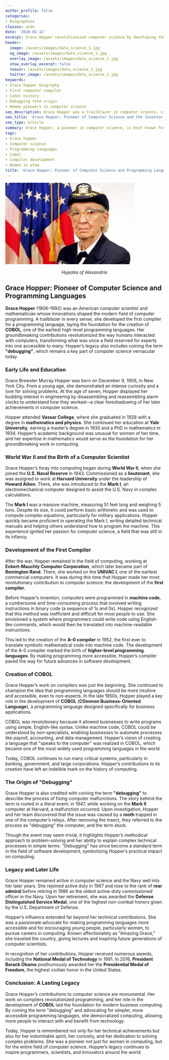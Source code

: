 ```yaml
---
author_profile: false
categories:
- Biographies
classes: wide
date: '2020-01-12'
excerpt: Grace Hopper revolutionized computer science by developing the first compiler and contributing to COBOL. Discover her groundbreaking work and her legacy in the field of programming.
header:
  image: /assets/images/data_science_1.jpg
  og_image: /assets/images/data_science_1.jpg
  overlay_image: /assets/images/data_science_1.jpg
  show_overlay_excerpt: false
  teaser: /assets/images/data_science_1.jpg
  twitter_image: /assets/images/data_science_1.jpg
keywords:
- Grace hopper biography
- First computer compiler
- Cobol history
- Debugging term origin
- Women pioneers in computer science
seo_description: Grace Hopper was a trailblazer in computer science, credited with developing the first compiler and playing a key role in the creation of COBOL. Learn about her contributions to programming and the origin of 'debugging.'
seo_title: 'Grace Hopper: Pioneer of Computer Science and the Inventor of COBOL'
seo_type: article
summary: Grace Hopper, a pioneer in computer science, is best known for developing the first compiler for programming languages and playing a critical role in the creation of COBOL. Her work transformed how computers are programmed and coined the term 'debugging' for fixing computer issues.
tags:
- Grace hopper
- Computer science
- Programming languages
- Cobol
- Compiler development
- Women in stem
title: 'Grace Hopper: Pioneer of Computer Science and Programming Languages'
---
```


![Example Image](/assets/images/biographies/grace-hopper.jpg)
<p align="center"><i>Hypatia of Alexandria</i></p>

## Grace Hopper: Pioneer of Computer Science and Programming Languages

**Grace Hopper** (1906–1992) was an American computer scientist and mathematician whose innovations shaped the modern field of computer programming. A trailblazer in every sense, she developed the first compiler for a programming language, laying the foundation for the creation of **COBOL**, one of the earliest high-level programming languages. Her groundbreaking contributions revolutionized the way humans interacted with computers, transforming what was once a field reserved for experts into one accessible to many. Hopper’s legacy also includes coining the term **"debugging"**, which remains a key part of computer science vernacular today.

### Early Life and Education

Grace Brewster Murray Hopper was born on December 9, 1906, in New York City. From a young age, she demonstrated an intense curiosity and a love for solving problems. At the age of seven, Hopper displayed her budding interest in engineering by disassembling and reassembling alarm clocks to understand how they worked—a clear foreshadowing of her later achievements in computer science.

Hopper attended **Vassar College**, where she graduated in 1928 with a degree in **mathematics and physics**. She continued her education at **Yale University**, earning a master’s degree in 1930 and a PhD in mathematics in 1934. Hopper’s academic background was unusual for women of her time, and her expertise in mathematics would serve as the foundation for her groundbreaking work in computing.

### World War II and the Birth of a Computer Scientist

Grace Hopper’s foray into computing began during **World War II**, when she joined the **U.S. Naval Reserve** in 1943. Commissioned as a **lieutenant**, she was assigned to work at **Harvard University** under the leadership of **Howard Aiken**. There, she was introduced to the **Mark I**, an electromechanical computer designed to assist the U.S. Navy in complex calculations.

The **Mark I** was a massive machine, measuring 51 feet long and weighing 5 tons. Despite its size, it could perform basic arithmetic and was used to compute complex equations, particularly for military applications. Hopper quickly became proficient in operating the Mark I, writing detailed technical manuals and helping others understand how to program the machine. This experience ignited her passion for computer science, a field that was still in its infancy.

### Development of the First Compiler

After the war, Hopper remained in the field of computing, working at **Eckert-Mauchly Computer Corporation**, which later became part of **Remington Rand**. There, she worked on the **UNIVAC I**, one of the earliest commercial computers. It was during this time that Hopper made her most revolutionary contribution to computer science: the development of the **first compiler**.

Before Hopper’s invention, computers were programmed in **machine code**, a cumbersome and time-consuming process that involved writing instructions in binary code (a sequence of 1s and 0s). Hopper recognized that this method was inefficient and difficult for most people to use. She envisioned a system where programmers could write code using English-like commands, which would then be translated into machine-readable instructions.

This led to the creation of the **A-0 compiler** in 1952, the first ever to translate symbolic mathematical code into machine code. The development of the A-0 compiler marked the birth of **higher-level programming languages**. By making programming more accessible, Hopper’s compiler paved the way for future advances in software development.

### Creation of COBOL

Grace Hopper’s work on compilers was just the beginning. She continued to champion the idea that programming languages should be more intuitive and accessible, even to non-experts. In the late 1950s, Hopper played a key role in the development of **COBOL** (**COmmon Business-Oriented Language**), a programming language designed specifically for business applications.

COBOL was revolutionary because it allowed businesses to write programs using simple, English-like syntax. Unlike machine code, COBOL could be understood by non-specialists, enabling businesses to automate processes like payroll, accounting, and data management. Hopper’s vision of creating a language that "speaks to the computer" was realized in COBOL, which became one of the most widely used programming languages in the world.

Today, COBOL continues to run many critical systems, particularly in banking, government, and large corporations. Hopper’s contributions to its creation have left an indelible mark on the history of computing.

### The Origin of "Debugging"

Grace Hopper is also credited with coining the term **"debugging"** to describe the process of fixing computer malfunctions. The story behind the term is rooted in a literal event: in 1947, while working on the **Mark II** computer at Harvard, a malfunction occurred. Upon investigation, Hopper and her team discovered that the issue was caused by a **moth** trapped in one of the computer’s relays. After removing the insect, they referred to the process as "debugging" the computer, and the term stuck.

Though the event may seem trivial, it highlights Hopper’s methodical approach to problem-solving and her ability to explain complex technical processes in simple terms. "Debugging" has since become a standard term in the field of software development, symbolizing Hopper’s practical impact on computing.

### Legacy and Later Life

Grace Hopper remained active in computer science and the Navy well into her later years. She rejoined active duty in 1967 and rose to the rank of **rear admiral** before retiring in 1986 as the oldest active-duty commissioned officer in the Navy. Upon her retirement, she was awarded the **Defense Distinguished Service Medal**, one of the highest non-combat honors given by the U.S. Department of Defense.

Hopper’s influence extended far beyond her technical contributions. She was a passionate advocate for making programming languages more accessible and for encouraging young people, particularly women, to pursue careers in computing. Known affectionately as "Amazing Grace," she traveled the country, giving lectures and inspiring future generations of computer scientists.

In recognition of her contributions, Hopper received numerous awards, including the **National Medal of Technology** in 1991. In 2016, **President Barack Obama** posthumously awarded her the **Presidential Medal of Freedom**, the highest civilian honor in the United States.

### Conclusion: A Lasting Legacy

Grace Hopper’s contributions to computer science are monumental. Her work on compilers revolutionized programming, and her role in the development of **COBOL** laid the foundation for modern business computing. By coining the term "debugging" and advocating for simpler, more accessible programming languages, she democratized computing, allowing more people to interact with and benefit from technology.

Today, Hopper is remembered not only for her technical achievements but also for her indomitable spirit, her curiosity, and her dedication to solving complex problems. She was a pioneer not just for women in computing, but for the entire field of computer science. Hopper’s legacy continues to inspire programmers, scientists, and innovators around the world.
